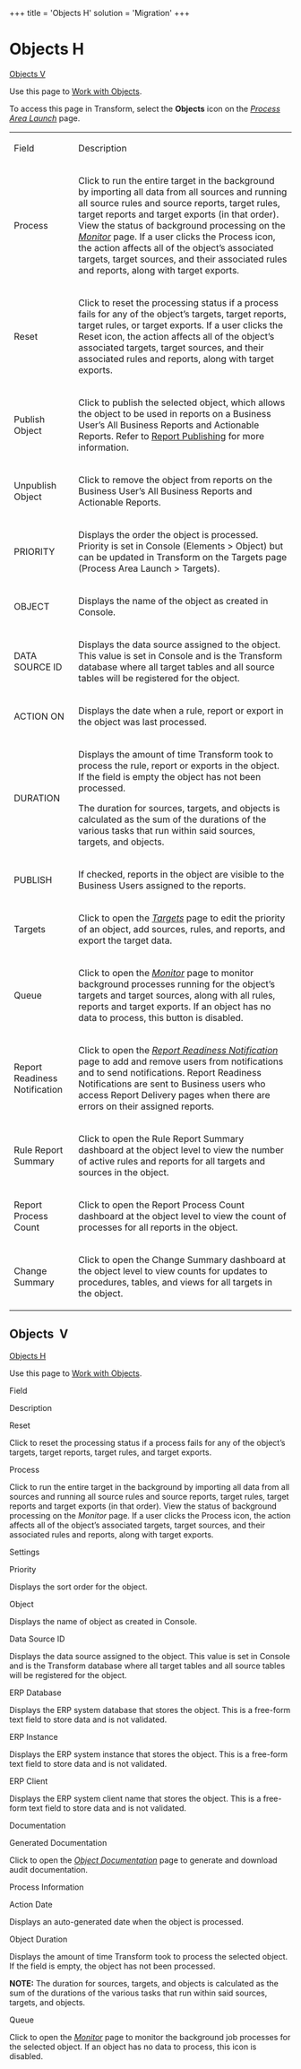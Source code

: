 +++
title = 'Objects H'
solution = 'Migration'
+++

# Objects H

[Objects V](#Objects_V)

<div class="use">

Use this page to [Work with
Objects](../Use_Cases/Work_with_Objects.htm).

</div>

To access this page in Transform, select the **Objects** icon on
the *[Process Area Launch](Process_Area_Launch.htm)* page.

<table>
<tbody>
<tr class="odd">
<td><p>Field</p></td>
<td><p>Description</p></td>
</tr>
<tr class="even">
<td><p>Process</p></td>
<td><p>Click to run the entire target in the background by importing all data from all sources and running all source rules and source reports, target rules, target reports and target exports (in that order). View the status of background processing on the <em><a href="../../../Data_Quality/dspMonitor/Page_Desc/Monitor_H.htm">Monitor</a></em> page. If a user clicks the Process icon, the action affects all of the object’s associated targets, target sources, and their associated rules and reports, along with target exports.</p></td>
</tr>
<tr class="odd">
<td><p>Reset</p></td>
<td><p>Click to reset the processing status if a process fails for any of the object’s targets, target reports, target rules, or target exports. If a user clicks the Reset icon, the action affects all of the object’s associated targets, target sources, and their associated rules and reports, along with target exports.</p></td>
</tr>
<tr class="even">
<td><p>Publish Object</p></td>
<td><p>Click to publish the selected object, which allows the object to be used in reports on a Business User’s All Business Reports and Actionable Reports. Refer to <a href="../Use_Cases/Publish_Reports_to_Report_Delivery_Pages.htm">Report Publishing</a> for more information.</p></td>
</tr>
<tr class="odd">
<td><p>Unpublish Object</p></td>
<td><p>Click to remove the object from reports on the Business User’s All Business Reports and Actionable Reports.</p></td>
</tr>
<tr class="even">
<td><p>PRIORITY</p></td>
<td><p>Displays the order the object is processed. Priority is set in Console (Elements &gt; Object) but can be updated in Transform on the Targets page (Process Area Launch &gt; Targets).</p></td>
</tr>
<tr class="odd">
<td><p>OBJECT</p></td>
<td><p>Displays the name of the object as created in Console.</p></td>
</tr>
<tr class="even">
<td><p>DATA SOURCE ID</p></td>
<td><p>Displays the data source assigned to the object. This value is set in Console and is the Transform database where all target tables and all source tables will be registered for the object.</p></td>
</tr>
<tr class="odd">
<td><p>ACTION ON</p></td>
<td><p>Displays the date when a rule, report or export in the object was last processed.</p></td>
</tr>
<tr class="even">
<td><p>DURATION</p></td>
<td><p>Displays the amount of time Transform took to process the rule, report or exports in the object. If the field is empty the object has not been processed.</p>
<p>The duration for sources, targets, and objects is calculated as the sum of the durations of the various tasks that run within said sources, targets, and objects.</p></td>
</tr>
<tr class="odd">
<td><p>PUBLISH</p></td>
<td><p>If checked, reports in the object are visible to the Business Users assigned to the reports.</p></td>
</tr>
<tr class="even">
<td><p>Targets</p></td>
<td><p>Click to open the <em><a href="Targets_H.htm">Targets</a></em> page to edit the priority of an object, add sources, rules, and reports, and export the target data.</p></td>
</tr>
<tr class="odd">
<td><p>Queue</p></td>
<td><p>Click to open the <em><a href="Monitor_Transform_H.htm">Monitor</a></em> page to monitor background processes running for the object’s targets and target sources, along with all rules, reports and target exports. If an object has no data to process, this button is disabled.</p></td>
</tr>
<tr class="even">
<td><p>Report Readiness Notification</p></td>
<td><p>Click to open the <em><a href="Report_Readiness_Notification.htm">Report Readiness Notification</a></em> page to add and remove users from notifications and to send notifications. Report Readiness Notifications are sent to Business users who access Report Delivery pages when there are errors on their assigned reports.</p></td>
</tr>
<tr class="odd">
<td><p>Rule Report Summary</p></td>
<td><p>Click to open the Rule Report Summary dashboard at the object level to view the number of active rules and reports for all targets and sources in the object.</p></td>
</tr>
<tr class="even">
<td><p>Report Process Count</p></td>
<td><p>Click to open the Report Process Count dashboard at the object level to view the count of processes for all reports in the object.</p></td>
</tr>
<tr class="odd">
<td><p>Change Summary</p></td>
<td><p>Click to open the Change Summary dashboard at the object level to view counts for updates to procedures, tables, and views for all targets in the object.</p></td>
</tr>
</tbody>
</table>

## <span id="Objects_V"></span>Objects  V

[Objects H](Objects_HTransform.htm)

<div class="use">

Use this page to [Work with
Objects](../Use_Cases/Work_with_Objects.htm).

</div>

Field

Description

Reset

Click to reset the processing status if a process fails for any of the
object’s targets, target reports, target rules, and target exports.

Process

Click to run the entire target in the background by importing all data
from all sources and running all source rules and source reports, target
rules, target reports and target exports (in that order). View the
status of background processing on the *Monitor* page. If a user clicks
the Process icon, the action affects all of the object’s associated
targets, target sources, and their associated rules and reports, along
with target exports.

Settings

Priority

Displays the sort order for the object.

Object

Displays the name of object as created in Console.

Data Source ID

Displays the data source assigned to the object. This value is set in
Console and is the Transform database where all target tables and all
source tables will be registered for the object.

ERP Database

Displays the ERP system database that stores the object. This is a
free-form text field to store data and is not validated.

ERP Instance

Displays the ERP system instance that stores the object. This is a
free-form text field to store data and is not validated.

ERP Client

Displays the ERP system client name that stores the object. This is a
free-form text field to store data and is not validated.

Documentation

Generated Documentation

Click to open the *[Object Documentation](Object_Documentation.htm)*
page to generate and download audit documentation.

Process Information

Action Date

Displays an auto-generated date when the object is processed.

Object Duration

Displays the amount of time Transform took to process the selected
object. If the field is empty, the object has not been processed.

**NOTE:** The duration for sources, targets, and objects is calculated
as the sum of the durations of the various tasks that run within said
sources, targets, and objects.

Queue

Click to open the *[Monitor](Monitor_Transform_H.htm)* page to monitor
the background job processes for the selected object. If an object has
no data to process, this icon is disabled.
